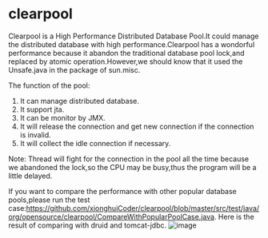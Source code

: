 clearpool
=========

Clearpool is a High Performance Distributed Database Pool.It could manage the distributed database with high performance.Clearpool has a wondorful performance because it abandon the traditional database pool lock,and replaced by atomic operation.However,we should know that it used the Unsafe.java in the package of sun.misc.

The function of the pool:
<ol>
<li>It can manage distributed database.</li>
<li>It support jta.</li>
<li>It can be monitor by JMX.</li>
<li>It will release the connection and get new connection if the connection is invalid.</li>
<li>It will collect the idle connection if necessary.
</ol>

Note:
Thread will fight for the connection in the pool all the time because we abandoned the lock,so the CPU may be busy,thus the program will be a little delayed.

If you want to compare the performance with other popular database pools,please run the test case:https://github.com/xionghuiCoder/clearpool/blob/master/src/test/java/org/opensource/clearpool/CompareWithPopularPoolCase.java.
Here is the result of comparing with druid and tomcat-jdbc.
![image](https://github.com/xionghuiCoder/clearpool/blob/master/src/test/resources/img/comparewithWonderfulpool.jpg)
